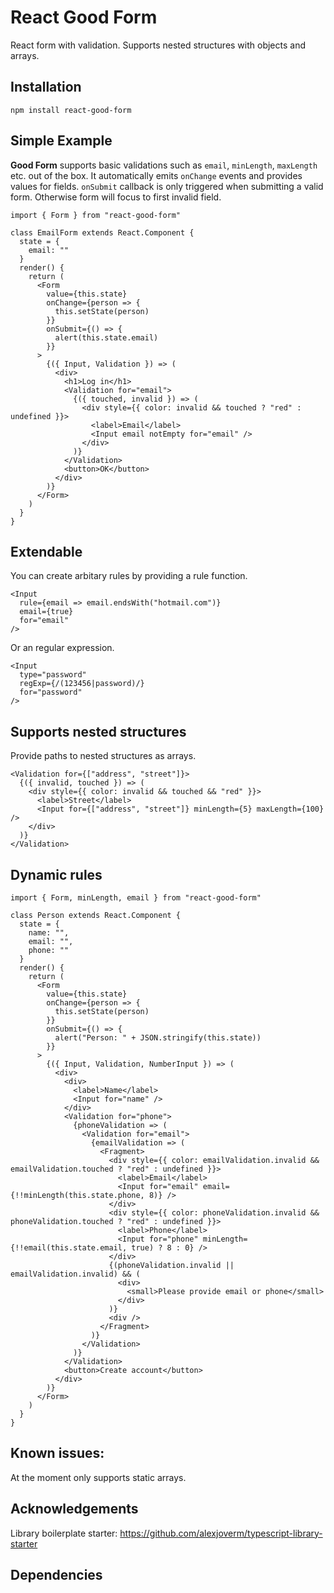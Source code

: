 # React Good Form

React form with validation. Supports nested structures with objects and arrays.

## Installation

```
npm install react-good-form
```

## Simple Example

**Good Form** supports basic validations such as `email`, `minLength`, `maxLength` etc. out of the box. It automatically emits `onChange` events and provides values for fields. `onSubmit` callback is only triggered when submitting a valid form. Otherwise form will focus to first invalid field.

```JSX
import { Form } from "react-good-form"

class EmailForm extends React.Component {
  state = {
    email: ""
  }
  render() {
    return (
      <Form
        value={this.state}
        onChange={person => {
          this.setState(person)
        }}
        onSubmit={() => {
          alert(this.state.email)
        }}
      >
        {({ Input, Validation }) => (
          <div>
            <h1>Log in</h1>
            <Validation for="email">
              {({ touched, invalid }) => (
                <div style={{ color: invalid && touched ? "red" : undefined }}>
                  <label>Email</label>
                  <Input email notEmpty for="email" />
                </div>
              )}
            </Validation>
            <button>OK</button>
          </div>
        )}
      </Form>
    )
  }
}
```

## Extendable

You can create arbitary rules by providing a rule function.

```JSX
<Input
  rule={email => email.endsWith("hotmail.com")}
  email={true}
  for="email"
/>
```
Or an regular expression.

```JSX
<Input
  type="password"
  regExp={/(123456|password)/}
  for="password"
/>
```

## Supports nested structures

Provide paths to nested structures as arrays.

```JSX
<Validation for={["address", "street"]}>
  {({ invalid, touched }) => (
    <div style={{ color: invalid && touched && "red" }}>
      <label>Street</label>
      <Input for={["address", "street"]} minLength={5} maxLength={100} />
    </div>
  )}
</Validation>
```

## Dynamic rules

```JSX
import { Form, minLength, email } from "react-good-form"

class Person extends React.Component {
  state = {
    name: "",
    email: "",
    phone: ""
  }
  render() {
    return (
      <Form
        value={this.state}
        onChange={person => {
          this.setState(person)
        }}
        onSubmit={() => {
          alert("Person: " + JSON.stringify(this.state))
        }}
      >
        {({ Input, Validation, NumberInput }) => (
          <div>
            <div>
              <label>Name</label>
              <Input for="name" />
            </div>
            <Validation for="phone">
              {phoneValidation => (
                <Validation for="email">
                  {emailValidation => (
                    <Fragment>
                      <div style={{ color: emailValidation.invalid && emailValidation.touched ? "red" : undefined }}>
                        <label>Email</label>
                        <Input for="email" email={!!minLength(this.state.phone, 8)} />
                      </div>
                      <div style={{ color: phoneValidation.invalid && phoneValidation.touched ? "red" : undefined }}>
                        <label>Phone</label>
                        <Input for="phone" minLength={!!email(this.state.email, true) ? 8 : 0} />
                      </div>
                      {(phoneValidation.invalid || emailValidation.invalid) && (
                        <div>
                          <small>Please provide email or phone</small>
                        </div>
                      )}
                      <div />
                    </Fragment>
                  )}
                </Validation>
              )}
            </Validation>
            <button>Create account</button>
          </div>
        )}
      </Form>
    )
  }
}
```

## Known issues:

At the moment only supports static arrays.

## Acknowledgements

Library boilerplate starter: https://github.com/alexjoverm/typescript-library-starter

## Dependencies
